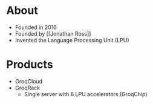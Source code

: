 # About
* Founded in 2016
* Founded by [[Jonathan Ross]]
* Invented the Language Processing Unit (LPU)
# Products
* GroqCloud
* GroqRack
	* Single server with 8 LPU accelerators (GroqChip)